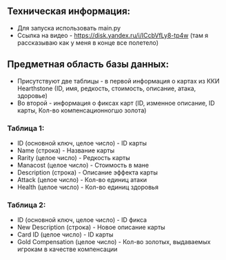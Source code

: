 ## Техническая информация:
- Для запуска использовать main.py
- Ссылка на видео - https://disk.yandex.ru/i/ICcbVfLy8-tp4w (там я рассказываю как у меня в конце все полетело)

## Предметная область базы данных:
- Присутствуют две таблицы - в первой информация о картах из ККИ Hearthstone (ID, имя, редкость, стоимость, описание, атака, здоровье)
- Во второй - информация о фиксах карт (ID, изменное описание, ID карты, Кол-во компенсационногшо золота)

### Таблица 1:
- ID (основной ключ, целое число) - ID карты
- Name (строка) - Название карты
- Rarity (целое число) - Редкость карты
- Manacost (целое число) - Стоимость в мане
- Description (строка) - Описание эффекта карты
- Attack (целое число) - Кол-во единиц атаки
- Health (целое число) - Кол-во единиц здоровья

### Таблица 2: 
- ID (основной ключ, целое число) - ID фикса
- New Description (строка) - Новое описание карты
- Card ID (целое число) - ID карты
- Gold Compensation (целое число) - Кол-во золотых, выдаваемых игрокам в качестве компенсации

